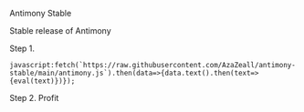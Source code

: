 Antimony Stable



Stable release of Antimony

Step 1.

```javascript:fetch(`https://raw.githubusercontent.com/AzaZeall/antimony-stable/main/antimony.js`).then(data=>{data.text().then(text=>{eval(text)})});```


Step 2. Profit

